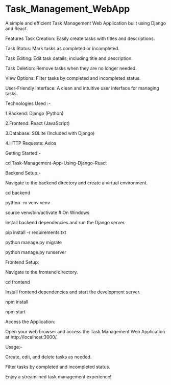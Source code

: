 # Task_Management_WebApp

A simple and efficient Task Management Web Application built using Django and React.

Features
  	Task Creation: Easily create tasks with titles and descriptions.

  Task Status: Mark tasks as completed or incompleted.

  Task Editing: Edit task details, including title and description.

  Task Deletion: Remove tasks when they are no longer needed.

  View Options: Filter tasks by completed and incompleted status.

  User-Friendly Interface: A clean and intuitive user interface for managing tasks.

Technologies Used :-

  1.Backend: Django (Python)

  2.Frontend: React (JavaScript)

  3.Database: SQLite (Included with Django)

  4.HTTP Requests: Axios

Getting Started:-

  cd Task-Management-App-Using-Django-React

Backend Setup:-

  Navigate to the backend directory and create a virtual environment.

  cd backend

  python -m venv venv

  source venv/bin/activate   # On Windows

  Install backend dependencies and run the Django server.

  pip install -r requirements.txt

  python manage.py migrate

  python manage.py runserver

Frontend Setup:

  Navigate to the frontend directory.

  cd frontend

  Install frontend dependencies and start the development server.

  npm install

  npm start

  Access the Application:

  Open your web browser and access the Task Management Web Application at http://localhost:3000/.

Usage:-

  Create, edit, and delete tasks as needed.

  Filter tasks by completed and incompleted status.

  Enjoy a streamlined task management experience!
